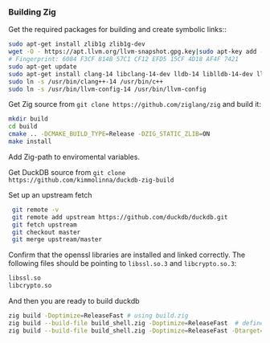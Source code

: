 ### Building Zig
Get the required packages for building and create symbolic links::
```bash
sudo apt-get install zlib1g zlib1g-dev
wget -O - https://apt.llvm.org/llvm-snapshot.gpg.key|sudo apt-key add -
# Fingerprint: 6084 F3CF 814B 57C1 CF12 EFD5 15CF 4D18 AF4F 7421
sudo apt-get update
sudo apt-get install clang-14 libclang-14-dev lldb-14 liblldb-14-dev lld-14 llvm-14 libllvm14 lld-14 liblld-14-dev cmake
sudo ln -s /usr/bin/clang++-14 /usr/bin/c++
sudo ln -s /usr/bin/llvm-config-14 /usr/bin/llvm-config
```

Get Zig source from `git clone https://github.com/ziglang/zig` and build it:

```bash
mkdir build
cd build
cmake .. -DCMAKE_BUILD_TYPE=Release -DZIG_STATIC_ZLIB=ON
make install
```
Add Zig-path to enviromental variables.

Get DuckDB source from `git clone https://github.com/kimmolinna/duckdb-zig-build`

Set up an upstream fetch
```bash
 git remote -v
 git remote add upstream https://github.com/duckdb/duckdb.git
 git fetch upstream
 git checkout master
 git merge upstream/master
```
Confirm that the openssl libraries are installed and linked correctly. The following files should be pointing to `libssl.so.3` and `libcrypto.so.3`:

```bash
libssl.so
libcrypto.so
```
And then you are ready to build duckdb
```bash
zig build -Doptimize=ReleaseFast # using build.zig
zig build --build-file build_shell.zig -Doptimize=ReleaseFast  # define build-file 
zig build --build-file build_shell.zig -Doptimize=ReleaseFast -Dtarget=x86_64-windows-gnu
```
